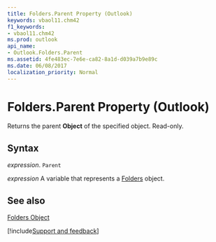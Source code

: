 ```yaml
---
title: Folders.Parent Property (Outlook)
keywords: vbaol11.chm42
f1_keywords:
- vbaol11.chm42
ms.prod: outlook
api_name:
- Outlook.Folders.Parent
ms.assetid: 4fe483ec-7e6e-ca82-8a1d-d039a7b9e89c
ms.date: 06/08/2017
localization_priority: Normal
---
```



# Folders.Parent Property (Outlook)

Returns the parent  **Object** of the specified object. Read-only.


## Syntax

_expression_. `Parent`

_expression_ A variable that represents a [Folders](./Outlook.Folders.md) object.


## See also


[Folders Object](Outlook.Folders.md)

[!include[Support and feedback](~/includes/feedback-boilerplate.md)]
